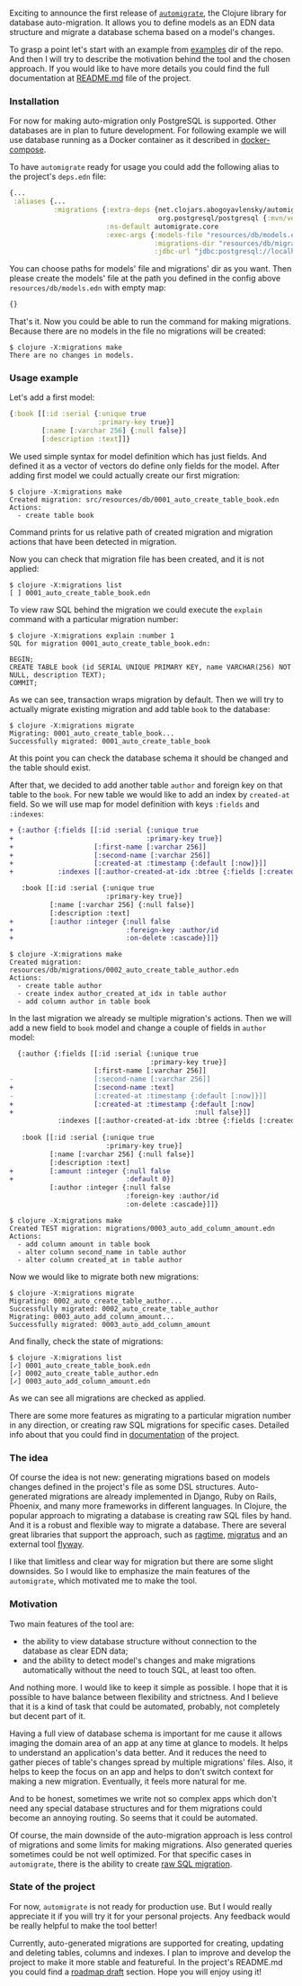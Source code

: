 Exciting to announce the first release of [`automigrate`](https://github.com/abogoyavlensky/automigrate), 
the Clojure library for database auto-migration. It allows you to define models as an EDN data structure 
and migrate a database schema based on a model's changes. 

To grasp a point let's start with an example from [examples](https://github.com/abogoyavlensky/automigrate/tree/master/examples) 
dir of the repo. And then I will try to describe the motivation behind the tool and the chosen approach. 
If you would like to have more details you could find the full documentation 
at [README.md](https://github.com/abogoyavlensky/automigrate#automigrate) file of the project.


### Installation

For now for making auto-migration only PostgreSQL is supported. Other databases are in plan to future development. 
For following example we will use database running as a Docker container as it described in 
[docker-compose](https://github.com/abogoyavlensky/automigrate/blob/59797c63ffd3af008dcb9825a9d8887347bf5c36/examples/docker-compose.yaml#L4-L11). 

To have `automigrate` ready for usage you could add the following alias to the project's `deps.edn` file:

```clojure
{...
 :aliases {...
           :migrations {:extra-deps {net.clojars.abogoyavlensky/automigrate {:mvn/version "0.1.0"}
                                     org.postgresql/postgresql {:mvn/version "42.3.1"}}
                        :ns-default automigrate.core
                        :exec-args {:models-file "resources/db/models.edn"
                                    :migrations-dir "resources/db/migrations"
                                    :jdbc-url "jdbc:postgresql://localhost:5432/demo?user=demo&password=demo"}}}}
```

You can choose paths for models' file and migrations' dir as you want. 
Then please create the models' file at the path you defined in the config above `resources/db/models.edn` with empty map:

```clojure
{}
```

That's it. Now you could be able to run the command for making migrations. 
Because there are no models in the file no migrations will be created:

```shell
$ clojure -X:migrations make
There are no changes in models.
```

### Usage example

Let's add a first model:

```clojure
{:book [[:id :serial {:unique true
                      :primary-key true}]
        [:name [:varchar 256] {:null false}]
        [:description :text]]}
```

We used simple syntax for model definition which has just fields. 
And defined it as a vector of vectors do define only fields for the model. 
After adding first model we could actually create our first migration:

```shell
$ clojure -X:migrations make
Created migration: src/resources/db/0001_auto_create_table_book.edn
Actions:
  - create table book
```

Command prints for us relative path of created migration and migration actions 
that have been detected in migration.

Now you can check that migration file has been created, and it is not applied:

```shell 
$ clojure -X:migrations list
[ ] 0001_auto_create_table_book.edn
```


To view raw SQL behind the migration we could execute the `explain` command 
with a particular migration number:

```shell
$ clojure -X:migrations explain :number 1
SQL for migration 0001_auto_create_table_book.edn:

BEGIN;
CREATE TABLE book (id SERIAL UNIQUE PRIMARY KEY, name VARCHAR(256) NOT NULL, description TEXT);
COMMIT;
```

As we can see, transaction wraps migration by default.
Then we will try to actually migrate existing migration and add table `book` to the database:

```shell
$ clojure -X:migrations migrate
Migrating: 0001_auto_create_table_book...
Successfully migrated: 0001_auto_create_table_book
```
At this point you can check the database schema it should be changed and the table should exist.

After that, we decided to add another table `author` and foreign key on that table to the `book`. 
For new table we would like to add an index by `created-at` field. So we will use map 
for model definition with keys `:fields` and `:indexes`:

```diff
+ {:author {:fields [[:id :serial {:unique true
+                                 :primary-key true}]
+                    [:first-name [:varchar 256]]
+                    [:second-name [:varchar 256]]
+                    [:created-at :timestamp {:default [:now]}]]
+           :indexes [[:author-created-at-idx :btree {:fields [:created-at]}]]}

   :book [[:id :serial {:unique true
                        :primary-key true}]
          [:name [:varchar 256] {:null false}]
          [:description :text]
+         [:author :integer {:null false
+                            :foreign-key :author/id
+                            :on-delete :cascade}]]}
```

```shell
$ clojure -X:migrations make
Created migration: resources/db/migrations/0002_auto_create_table_author.edn
Actions:
  - create table author
  - create index author_created_at_idx in table author
  - add column author in table book
```

In the last migration we already se multiple migration's actions.
Then we will add a new field to `book` model and change a couple of fields in `author` model:

```diff
  {:author {:fields [[:id :serial {:unique true
                                   :primary-key true}]
                     [:first-name [:varchar 256]]
-                    [:second-name [:varchar 256]]
+                    [:second-name :text]
-                    [:created-at :timestamp {:default [:now]}]]
+                    [:created-at :timestamp {:default [:now]
+                                             :null false}]]
            :indexes [[:author-created-at-idx :btree {:fields [:created-at]}]]}
  
   :book [[:id :serial {:unique true
                        :primary-key true}]
          [:name [:varchar 256] {:null false}]
          [:description :text]
+         [:amount :integer {:null false
+                            :default 0}]
          [:author :integer {:null false
                             :foreign-key :author/id
                             :on-delete :cascade}]]}
```

```shell
$ clojure -X:migrations make
Created TEST migration: migrations/0003_auto_add_column_amount.edn
Actions:
  - add column amount in table book
  - alter column second_name in table author
  - alter column created_at in table author
``` 

Now we would like to migrate both new migrations:

```shell
$ clojure -X:migrations migrate
Migrating: 0002_auto_create_table_author...
Successfully migrated: 0002_auto_create_table_author
Migrating: 0003_auto_add_column_amount...
Successfully migrated: 0003_auto_add_column_amount
```

And finally, check the state of migrations:

```shell
$ clojure -X:migrations list
[✓] 0001_auto_create_table_book.edn
[✓] 0002_auto_create_table_author.edn
[✓] 0003_auto_add_column_amount.edn
```

As we can see all migrations are checked as applied.

There are some more features as migrating to a particular migration number in any direction, 
or creating raw SQL migrations for specific cases. 
Detailed info about that you could find in [documentation](https://github.com/abogoyavlensky/automigrate/tree/master#documentation) 
of the project.


### The idea

Of course the idea is not new: generating migrations based on models changes 
defined in the project's file as some DSL structures. 
Auto-generated migrations are already implemented in Django, Ruby on Rails, Phoenix, 
and many more frameworks in different languages. In Clojure, 
the popular approach to migrating a database is creating raw SQL files by hand. 
And it is a robust and flexible way to migrate a database. 
There are several great libraries that support the approach, 
such as [ragtime](https://github.com/weavejester/ragtime), [migratus](https://github.com/yogthos/migratus) 
and an external tool [flyway](https://flywaydb.org/).

I like that limitless and clear way for migration but there are some slight downsides. 
So I would like to emphasize the main features of the `automigrate`, which motivated me to make the tool. 


### Motivation

Two main features of the tool are:
- the ability to view database structure without connection to the database as clear EDN data; 
- and the ability to detect model's changes and make migrations automatically 
without the need to touch SQL, at least too often. 

And nothing more. I would like to keep it simple as possible. 
I hope that it is possible to have balance between flexibility and strictness.
And I believe that it is a kind of task that could be automated, 
probably, not completely but decent part of it. 

Having a full view of database schema is important for me cause it allows imaging the domain area 
of an app at any time at glance to models. It helps to understand an application's data better. 
And it reduces the need to gather pieces of table's changes spread by multiple migrations' files. 
Also, it helps to keep the focus on an app and helps to don't switch context for making a new migration. 
Eventually, it feels more natural for me.

And to be honest, sometimes we write not so complex apps which don't need any special database structures 
and for them migrations could become an annoying routing. So seems that it could be automated.    

Of course, the main downside of the auto-migration approach is less control of migrations 
and some limits for making migrations. Also generated queries sometimes could be not well optimized.
For that specific cases in `automigrate`, there is the ability to create [raw SQL migration](https://github.com/abogoyavlensky/automigrate#custom-sql-migration).


### State of the project

For now, `automigrate` is not ready for production use. But I would really appreciate it 
if you will try it for your personal projects. 
Any feedback would be really helpful to make the tool better! 

Currently, auto-generated migrations are supported for creating, updating and deleting 
tables, columns and indexes.
I plan to improve and develop the project to make it more stable and featureful. 
In the project's README.md you could find 
a [roadmap draft](https://github.com/abogoyavlensky/automigrate/tree/master#roadmap-draft) section. 
Hope you will enjoy using it!
